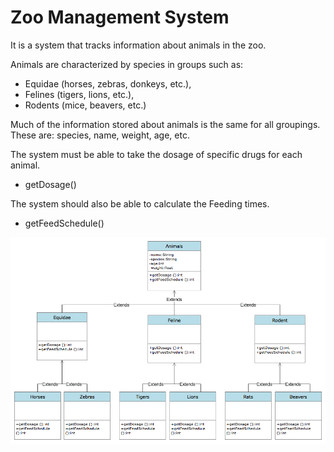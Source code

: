 # Zoo Management System

It is a system that tracks information about animals in the zoo.

Animals are characterized by species in groups such as:

- Equidae (horses, zebras, donkeys, etc.),
- Felines (tigers, lions, etc.),
- Rodents (mice, beavers, etc.)

Much of the information stored about animals is the same for all groupings.
These are: species, name, weight, age, etc.

The system must be able to take the dosage of specific drugs for each animal.
- getDosage()

The system should also be able to calculate the Feeding times.
- getFeedSchedule()


![Zoo Management System UML Diagram](ZooManagementSystemUMLDigram.jpg)